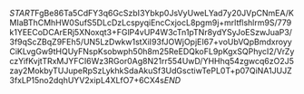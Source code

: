 $START$FgBe86Ta5CdFY3q6GcSzbI3Ybkp0JsVyUweLYad7y20JVpCNmEA/KMIaBThCMhHW0SufS5DLcDzLcspyqiEncCxjocL8pgm9j+mrltflshlrm9S/779k1YEECoDCArERj5XNoxqt3+FGlP4vUP4W3cTn1pTNr8ydYSyJoESzwJuaP3/3f9qScZBqZ9FEh5/UN5LzDwkw1stXiI93fJOWjOpjEI67+voUbVQpBmdxroyyCiKLvgGw9tHQUyFNspKsobwph50h8m25ReEDQkoFL9pKgxSQPhycI2/VrZyczYifKvjtTRxMJYFCI6Wz3RGor0Ag8N21rr554UwD/YHHhq54zgwcq6zO2J5zay2MokbyTUJupeRpSzLykhkSdaAkuSf3UdGsctiwTePL0T+p07QiNA1JUJZ3fxLP15no2dqhUYV2xipL4XLfO7+6CX4s$END$